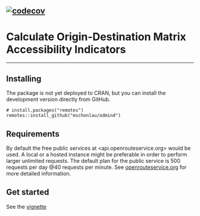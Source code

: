 [![codecov](https://codecov.io/gh/mschonlau/odmind/branch/master/graph/badge.svg?token=XEXF4GC575)](https://codecov.io/gh/mschonlau/odmind)
------------
# Calculate Origin-Destination Matrix Accessibility Indicators

------------
Installing
------------

The package is not yet deployed to CRAN, but you can install the
development version directly from GitHub.

    # install.packages("remotes")
    remotes::install_github("mschonlau/odmind")

Requirements
------------
By default the free public services at <api.openrouteservice.org> would be used.  A local or a hosted instance might be preferable in order to perform larger unlimited requests. The default plan for the public service is 500 requests per day @40 requests per minute. See [openrouteservice.org](https://openrouteservice.org/) for more detailed information.

Get started
------------
See the [vignette](https://mschonlau.github.io/odmind/)
